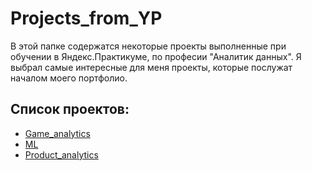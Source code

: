 # Projects_from_YP
В этой папке содержатся некоторые проекты выполненные при обучении в Яндекс.Практикуме, по професии "Аналитик данных". Я выбрал самые интересные для меня проекты, которые послужат началом моего портфолио.
## Список проектов:
* [Game_analytics](https://github.com/Artyomjb/Projects_from_YP/tree/main/Game_analytics)
* [ML](https://github.com/Artyomjb/Projects_from_YP/tree/main/ML)
* [Product_analytics](https://github.com/Artyomjb/Projects_from_YP/tree/main/Product_analytics)
